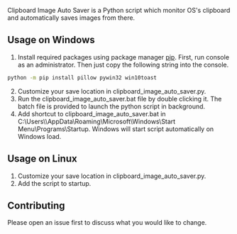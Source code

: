 Clipboard Image Auto Saver is a Python script which monitor OS's clipboard and automatically saves images from there.

## Usage on Windows
1. Install required packages using package manager [pip](https://pip.pypa.io/en/stable/). First, run console as an administrator. Then just copy the following string into the console.
```bash
python -m pip install pillow pywin32 win10toast
```
2. Customize your save location in clipboard_image_auto_saver.py.
3. Run the clipboard_image_auto_saver.bat file by double clicking it. The batch file is provided to launch the python script in background.
4. Add shortcut to clipboard_image_auto_saver.bat in C:\Users\\<your user>\AppData\Roaming\Microsoft\Windows\Start Menu\Programs\Startup. Windows will start script automatically on Windows load.

## Usage on Linux
1. Customize your save location in clipboard_image_auto_saver.py.
2. Add the script to startup.

## Contributing
Please open an issue first to discuss what you would like to change.
